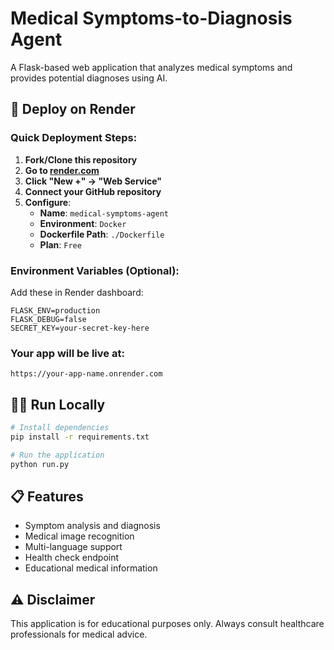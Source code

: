 # Medical Symptoms-to-Diagnosis Agent

A Flask-based web application that analyzes medical symptoms and provides potential diagnoses using AI.

## 🚀 Deploy on Render

### Quick Deployment Steps:

1. **Fork/Clone this repository**
2. **Go to [render.com](https://render.com)**
3. **Click "New +" → "Web Service"**
4. **Connect your GitHub repository**
5. **Configure**:
   - **Name**: `medical-symptoms-agent`
   - **Environment**: `Docker`
   - **Dockerfile Path**: `./Dockerfile`
   - **Plan**: `Free`

### Environment Variables (Optional):

Add these in Render dashboard:
```
FLASK_ENV=production
FLASK_DEBUG=false
SECRET_KEY=your-secret-key-here
```

### Your app will be live at:
`https://your-app-name.onrender.com`

## 🏃‍♂️ Run Locally

```bash
# Install dependencies
pip install -r requirements.txt

# Run the application
python run.py
```

## 📋 Features

- Symptom analysis and diagnosis
- Medical image recognition
- Multi-language support
- Health check endpoint
- Educational medical information

## ⚠️ Disclaimer

This application is for educational purposes only. Always consult healthcare professionals for medical advice. 
